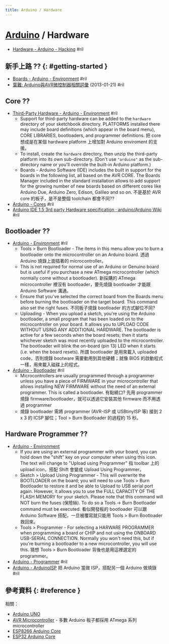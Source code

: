```yaml
---
title: Arduino / Hardware
---
```

# [Arduino](arduino.md) / Hardware

  - [Hardware - Arduino \- Hacking](https://www.arduino.cc/en/Hacking/HomePage) #ril

## 新手上路 ?? {: #getting-started }

  - [Boards - Arduino \- Environment](https://www.arduino.cc/en/Guide/Environment#boards) #ril
  - [葉難: Arduino與AVR微控制器相關詞彙](http://yehnan.blogspot.com/2013/01/arduinoterms.html) (2013-01-21) #ril

## Core ??

  - [Third-Party Hardware - Arduino \- Environment](https://www.arduino.cc/en/Guide/Environment#thirdpartyhardware) #ril
      - Support for third-party hardware can be added to the `hardware` directory of your sketchbook directory. PLATFORMS installed there may include board definitions (which appear in the board menu), CORE LIBRARIES, bootloaders, and programmer definitions. 把 core 想成是在某個 hardware platform 上增加對 Arduino enviroment 的支援。
      - To install, create the `hardware` directory, then unzip the third-party platform into its own sub-directory. (Don't use `"arduino"` as the sub-directory name or you'll override the built-in Arduino platform.)
      - Boards - Arduino Software (IDE) includes the built in support for the boards in the following list, all based on the AVR CORE. The Boards Manager included in the standard installation allows to add support for the growing number of new boards based on different cores like Arduino Due, Arduino Zero, Edison, Galileo and so on. 不是基於 AVR core 的板子，是不是整個 toolchain 都會不同??
  - [Arduino \- Cores](https://www.arduino.cc/en/Guide/Cores) #ril
  - [Arduino IDE 1\.5 3rd party Hardware specification · arduino/Arduino Wiki](https://github.com/arduino/Arduino/wiki/Arduino-IDE-1.5-3rd-party-Hardware-specification) #ril

## Bootloader ??

  - [Arduino \- Environment](https://www.arduino.cc/en/Guide/Environment) #ril
      - Tools > Burn Bootloader - The items in this menu allow you to burn a bootloader onto the microcontroller on an Arduino board. 透過 Arduino 燒錄上面插著的 microcontroller。
      - This is not required for normal use of an Arduino or Genuino board but is useful if you purchase a new ATmega microcontroller (which normally come without a bootloader). 新採購的 ATmega microcontroller 裡沒有 bootloader，要先燒錄 bootloader 才能跟 Arduino Software 溝通。
      - Ensure that you've selected the correct board from the Boards menu before burning the bootloader on the target board. This command also set the right fuses. 不同板子燒錄 bootloader 的方式腳位不同?
      - Uploading - When you upload a sketch, you're using the Arduino bootloader, a small program that has been loaded on to the microcontroller on your board. It allows you to UPLOAD CODE WITHOUT USING ANY ADDITIONAL HARDWARE. The bootloader is active for a few seconds when the board resets; then it starts whichever sketch was most recently uploaded to the microcontroller. The bootloader will blink the on-board (pin 13) LED when it starts (i.e. when the board resets). 所謂 bootloader 是用來載入 uploaded code，否則燒錄 bootware 需要動用到其他硬體；就像 BIOS 的啟動程式一樣，用來載入磁碟上的程式。
  - [Arduino \- Bootloader](https://www.arduino.cc/en/Hacking/Bootloader) #ril
      - Microcontrollers are usually programmed through a programmer unless you have a piece of FIRMWARE in your microcontroller that allows installing NEW FIRMWARE without the need of an external programmer. This is called a bootloader. 有點繞口? 先用 programmer 燒錄 firmware/bootloader，就可以透過它安裝其他 firmware 而不用透過 programmer
      - 燒錄 bootloader 需將 programmer (AVR-ISP 或 USBtinyISP 等) 接到 2 x 3 的 ICSP 腳位；Tool > Burn Bootloader 的過程約 15 秒。

## Hardware Programmer ??

  - [Arduino \- Environment](https://www.arduino.cc/en/Guide/Environment)
      - If you are using an external programmer with your board, you can hold down the "shift" key on your computer when using this icon. The text will change to "Upload using Programmer" 指 toolbar 上的 upload icon，搭配 Shift 會變成 Upload Using Programmer。
      - Sketch > Upload Using Programmer - This will overwrite the BOOTLOADER on the board; you will need to use Tools > Burn Bootloader to restore it and be able to Upload to USB serial port again. However, it allows you to use the FULL CAPACITY OF THE FLASH MEMORY for your sketch. Please note that this command will NOT burn the fuses (保險絲). To do so a Tools -> Burn Bootloader command must be executed. 看似開發板的 bootloader 可以跟 Arduino Software 搭配，一旦被覆寫就只能用 Tools > Burn Bootloader 救回來。
      - Tools > Programmer - For selecting a HARWARE PROGRAMMER when programming a board or CHIP and not using the ONBOARD USB-SERIAL CONNECTION. Normally you won't need this, but if you're burning a bootloader to a new microcontroller, you will use this. 猜想 Tools > Burn Bootloader 背後也是用這裡選定的 programmer。
  - [Arduino \- Programmer](https://www.arduino.cc/en/Hacking/Programmer) #ril
  - [Arduino \- ArduinoISP](https://www.arduino.cc/en/Tutorial/ArduinoISP) 把 Arduino 當做 ISP，搭配另一個 Arduino 做燒錄 #ril

## 參考資料 {: #reference }

相關：

  - [Arduino UNO](arduino-uno.md)
  - [AVR Microcontroller](avr.md) - 多數 Arduino 板子都採用 ATmega 系列 microcontroller
  - [ESP8266 Arduino Core](arduino-esp8266.md)
  - [ESP32 Arduino Core](arduino-esp32.md)
